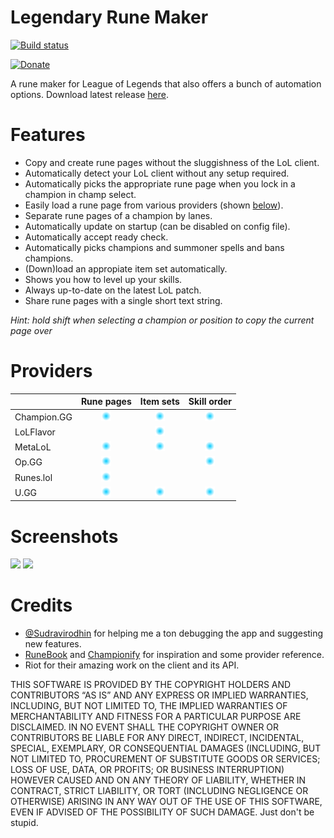 # Legendary Rune Maker
[![Build status](https://ci.appveyor.com/api/projects/status/u5y57w0cfpluaql0?svg=true)](https://ci.appveyor.com/project/pipe01/legendary-rune-maker)

[![Donate](https://www.paypalobjects.com/en_US/i/btn/btn_donate_LG.gif)](https://www.paypal.me/pipe01)

A rune maker for League of Legends that also offers a bunch of automation options. Download latest release [here](https://github.com/pipe01/legendary-rune-maker/releases/latest).

# Features
* Copy and create rune pages without the sluggishness of the LoL client.
* Automatically detect your LoL client without any setup required.
* Automatically picks the appropriate rune page when you lock in a champion in champ select.
* Easily load a rune page from various providers (shown [below](#providers)).
* Separate rune pages of a champion by lanes.
* Automatically update on startup (can be disabled on config file).
* Automatically accept ready check.
* Automatically picks champions and summoner spells and bans champions.
* (Down)load an appropiate item set automatically.
* Shows you how to level up your skills.
* Always up-to-date on the latest LoL patch.
* Share rune pages with a single short text string.

*Hint: hold shift when selecting a champion or position to copy the current page over*

# Providers

|             | Rune pages | Item sets | Skill order |
|-------------|:----------:|:---------:|:-----------:|
| Champion.GG | ![](./table_mark.png) | ![](./table_mark.png) | ![](./table_mark.png) |
| LoLFlavor   |            | ![](./table_mark.png) |             |
| MetaLoL     | ![](./table_mark.png) | ![](./table_mark.png) | ![](./table_mark.png) |
| Op.GG       | ![](./table_mark.png) |           | ![](./table_mark.png) |
| Runes.lol   | ![](./table_mark.png) |           |             |
| U.GG        | ![](./table_mark.png) | ![](./table_mark.png) | ![](./table_mark.png) |

# Screenshots

![](https://i.imgur.com/TuUbid4.png)
![](https://i.imgur.com/Ltv3490.png)

# Credits
* [@Sudravirodhin](https://github.com/sudravirodhin) for helping me a ton debugging the app and suggesting new features.
* [RuneBook](https://github.com/OrangeNote/RuneBook) and [Championify](https://github.com/dustinblackman/Championify) for inspiration and some provider reference.
* Riot for their amazing work on the client and its API.

THIS SOFTWARE IS PROVIDED BY THE COPYRIGHT HOLDERS AND CONTRIBUTORS “AS IS” AND ANY EXPRESS OR IMPLIED WARRANTIES, INCLUDING, BUT NOT LIMITED TO, THE IMPLIED WARRANTIES OF MERCHANTABILITY AND FITNESS FOR A PARTICULAR PURPOSE ARE DISCLAIMED. IN NO EVENT SHALL THE COPYRIGHT OWNER OR CONTRIBUTORS BE LIABLE FOR ANY DIRECT, INDIRECT, INCIDENTAL, SPECIAL, EXEMPLARY, OR CONSEQUENTIAL DAMAGES (INCLUDING, BUT NOT LIMITED TO, PROCUREMENT OF SUBSTITUTE GOODS OR SERVICES; LOSS OF USE, DATA, OR PROFITS; OR BUSINESS INTERRUPTION) HOWEVER CAUSED AND ON ANY THEORY OF LIABILITY, WHETHER IN CONTRACT, STRICT LIABILITY, OR TORT (INCLUDING NEGLIGENCE OR OTHERWISE) ARISING IN ANY WAY OUT OF THE USE OF THIS SOFTWARE, EVEN IF ADVISED OF THE POSSIBILITY OF SUCH DAMAGE. Just don't be stupid.
